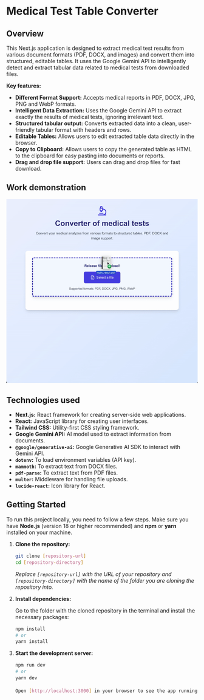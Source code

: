 # Medical Test Table Converter

## Overview

This Next.js application is designed to extract medical test results from various document formats (PDF, DOCX, and images) and convert them into structured, editable tables. It uses the Google Gemini API to intelligently detect and extract tabular data related to medical tests from downloaded files.

**Key features:**

* **Different Format Support:** Accepts medical reports in PDF, DOCX, JPG, PNG and WebP formats.
* **Intelligent Data Extraction:** Uses the Google Gemini API to extract exactly the results of medical tests, ignoring irrelevant text.
* **Structured tabular output:** Converts extracted data into a clean, user-friendly tabular format with headers and rows.
* **Editable Tables:** Allows users to edit extracted table data directly in the browser.
* **Copy to Clipboard:** Allows users to copy the generated table as HTML to the clipboard for easy pasting into documents or reports.
* **Drag and drop file support:** Users can drag and drop files for fast download.

## Work demonstration

![Medical Test Converter Demo](public/demo.gif)

## Technologies used

* **Next.js:** React framework for creating server-side web applications.
* **React:** JavaScript library for creating user interfaces.
* **Tailwind CSS:** Utility-first CSS styling framework.
* **Google Gemini API:** AI model used to extract information from documents.
* **`@google/generative-ai`:** Google Generative AI SDK to interact with Gemini API.
* **`dotenv`:** To load environment variables (API key).
* **`mammoth`:** To extract text from DOCX files.
* **`pdf-parse`:** To extract text from PDF files.
* **`multer`:** Middleware for handling file uploads.
* **`lucide-react`:** Icon library for React.

## Getting Started

To run this project locally, you need to follow a few steps. Make sure you have **Node.js** (version 18 or higher recommended) and **npm** or **yarn** installed on your machine.

1. **Clone the repository:**

    ```bash
    git clone [repository-url]
    cd [repository-directory]
    ```

    *Replace `[repository-url]` with the URL of your repository and `[repository-directory]` with the name of the folder you are cloning the repository into.*

2. **Install dependencies:**

    Go to the folder with the cloned repository in the terminal and install the necessary packages:

    ```bash
    npm install
    # or
    yarn install
    ```
3. **Start the development server:**

    ```bash
    npm run dev
    # or
    yarn dev

    Open [http://localhost:3000] in your browser to see the app running.
